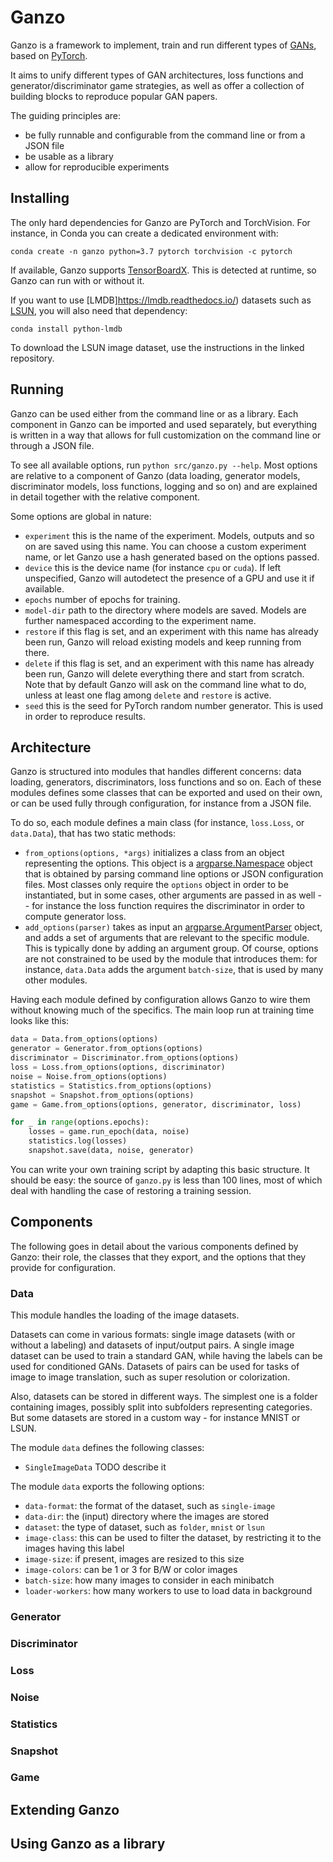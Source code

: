 Ganzo
=====

Ganzo is a framework to implement, train and run different types of
[GANs](https://en.wikipedia.org/wiki/Generative_adversarial_network),
based on [PyTorch](https://pytorch.org/).

It aims to unify different types of GAN architectures, loss functions and
generator/discriminator game strategies, as well as offer a collection of
building blocks to reproduce popular GAN papers.

The guiding principles are:

* be fully runnable and configurable from the command line or from a JSON file
* be usable as a library
* allow for reproducible experiments

## Installing

The only hard dependencies for Ganzo are PyTorch and TorchVision. For instance,
in Conda you can create a dedicated environment with:

```
conda create -n ganzo python=3.7 pytorch torchvision -c pytorch
```

If available, Ganzo supports [TensorBoardX](https://github.com/lanpa/tensorboardX).
This is detected at runtime, so Ganzo can run with or without it.

If you want to use [LMDB]https://lmdb.readthedocs.io/) datasets such as
[LSUN](https://github.com/fyu/lsun), you will also need that dependency:

```
conda install python-lmdb
```

To download the LSUN image dataset, use the instructions in the linked
repository.

## Running

Ganzo can be used either from the command line or as a library. Each
component in Ganzo can be imported and used separately, but everything is
written in a way that allows for full customization on the command line or
through a JSON file.

To see all available options, run `python src/ganzo.py --help`. Most options
are relative to a component of Ganzo (data loading, generator models, discriminator
models, loss functions, logging and so on) and are explained in detail together
with the relative component.

Some options are global in nature:

* `experiment` this is the name of the experiment. Models, outputs and so on
  are saved using this name. You can choose a custom experiment name, or let
  Ganzo use a hash generated based on the options passed.
* `device` this is the device name (for instance `cpu` or `cuda`). If left
  unspecified, Ganzo will autodetect the presence of a GPU and use it if
  available.
* `epochs` number of epochs for training.
* `model-dir` path to the directory where models are saved. Models are further
  namespaced according to the experiment name.
* `restore` if this flag is set, and an experiment with this name has already
  been run, Ganzo will reload existing models and keep running from there.
* `delete` if this flag is set, and an experiment with this name has already
  been run, Ganzo will delete everything there and start from scratch. Note that
  by default Ganzo will ask on the command line what to do, unless at least one
  flag among `delete` and `restore` is active.
* `seed` this is the seed for PyTorch random number generator. This is used
  in order to reproduce results.

## Architecture

Ganzo is structured into modules that handles different concerns: data loading,
generators, discriminators, loss functions and so on. Each of these modules
defines some classes that can be exported and used on their own, or can be
used fully through configuration, for instance from a JSON file.

To do so, each module defines a main class (for instance, `loss.Loss`, or
`data.Data`), that has two static methods:

* `from_options(options, *args)` initializes a class from an object representing
  the options. This object is a [argparse.Namespace](https://docs.python.org/3/library/argparse.html#the-namespace-object) object that is obtained by parsing
  command line options or JSON configuration files. Most classes only require
  the `options` object in order to be instantiated, but in some cases, other
  arguments are passed in as well -- for instance the loss function requires
  the discriminator in order to compute generator loss.
* `add_options(parser)` takes as input an [argparse.ArgumentParser](https://docs.python.org/3/library/argparse.html#argumentparser-objects)
  object, and adds a set of arguments that are relevant to the specific module.
  This is typically done by adding an argument group. Of course, options are
  not constrained to be used by the module that introduces them: for instance,
  `data.Data` adds the argument `batch-size`, that is used by many other modules.

Having each module defined by configuration allows Ganzo to wire them without
knowing much of the specifics. The main loop run at training time looks like
this:

```python
data = Data.from_options(options)
generator = Generator.from_options(options)
discriminator = Discriminator.from_options(options)
loss = Loss.from_options(options, discriminator)
noise = Noise.from_options(options)
statistics = Statistics.from_options(options)
snapshot = Snapshot.from_options(options)
game = Game.from_options(options, generator, discriminator, loss)

for _ in range(options.epochs):
    losses = game.run_epoch(data, noise)
    statistics.log(losses)
    snapshot.save(data, noise, generator)
```

You can write your own training script by adapting this basic structure. It
should be easy: the source of `ganzo.py` is less than 100 lines, most of which
deal with handling the case of restoring a training session.

## Components

The following goes in detail about the various components defined by Ganzo:
their role, the classes that they export, and the options that they provide
for configuration.

### Data

This module handles the loading of the image datasets.

Datasets can come in various formats: single image datasets (with or without a
labeling) and datasets of input/output pairs. A single image dataset can be used
to train a standard GAN, while having the labels can be used for conditioned
GANs. Datasets of pairs can be used for tasks of image to image translation,
such as super resolution or colorization.

Also, datasets can be stored in different ways. The simplest one is a folder
containing images, possibly split into subfolders representing categories. But
some datasets are stored in a custom way - for instance MNIST or LSUN.

The module `data` defines the following classes:

* `SingleImageData` TODO describe it

The module `data` exports the following options:

* `data-format`: the format of the dataset, such as `single-image`
* `data-dir`: the (input) directory where the images are stored
* `dataset`: the type of dataset, such as `folder`, `mnist` or `lsun`
* `image-class`: this can be used to filter the dataset, by restricting it to the
  images having this label
* `image-size`: if present, images are resized to this size
* `image-colors`: can be 1 or 3 for B/W or color images
* `batch-size`: how many images to consider in each minibatch
* `loader-workers`: how many workers to use to load data in background

### Generator

### Discriminator

### Loss

### Noise

### Statistics

### Snapshot

### Game

## Extending Ganzo

## Using Ganzo as a library